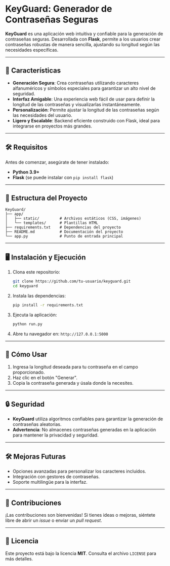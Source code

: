 
# KeyGuard: Generador de Contraseñas Seguras

**KeyGuard** es una aplicación web intuitiva y confiable para la generación de contraseñas seguras. Desarrollada con **Flask**, permite a los usuarios crear contraseñas robustas de manera sencilla, ajustando su longitud según las necesidades específicas.

---

## 🚀 Características

- **Generación Segura**: Crea contraseñas utilizando caracteres alfanuméricos y símbolos especiales para garantizar un alto nivel de seguridad.
- **Interfaz Amigable**: Una experiencia web fácil de usar para definir la longitud de las contraseñas y visualizarlas instantáneamente.
- **Personalización**: Permite ajustar la longitud de las contraseñas según las necesidades del usuario.
- **Ligero y Escalable**: Backend eficiente construido con Flask, ideal para integrarse en proyectos más grandes.

---

## 🛠️ Requisitos

Antes de comenzar, asegúrate de tener instalado:

- **Python 3.9+**
- **Flask** (se puede instalar con `pip install flask`)

---

## 📂 Estructura del Proyecto

```plaintext
KeyGuard/
├── app/
│   ├── static/         # Archivos estáticos (CSS, imágenes)
│   └── templates/      # Plantillas HTML   
├── requirements.txt    # Dependencias del proyecto
├── README.md           # Documentación del proyecto
└── app.py              # Punto de entrada principal
```

---

## 🖥️ Instalación y Ejecución

1. Clona este repositorio:
   ```bash
   git clone https://github.com/tu-usuario/keyguard.git
   cd keyguard
   ```

2. Instala las dependencias:
   ```bash
   pip install -r requirements.txt
   ```

3. Ejecuta la aplicación:
   ```bash
   python run.py
   ```

4. Abre tu navegador en: `http://127.0.0.1:5000`

---

## 🌟 Cómo Usar

1. Ingresa la longitud deseada para tu contraseña en el campo proporcionado.
2. Haz clic en el botón "Generar".
3. Copia la contraseña generada y úsala donde la necesites.

---

## 🔒 Seguridad

- **KeyGuard** utiliza algoritmos confiables para garantizar la generación de contraseñas aleatorias.
- **Advertencia**: No almacenes contraseñas generadas en la aplicación para mantener la privacidad y seguridad.

---

## 🛠️ Mejoras Futuras

- Opciones avanzadas para personalizar los caracteres incluidos.
- Integración con gestores de contraseñas.
- Soporte multilingüe para la interfaz.

---

## 🤝 Contribuciones

¡Las contribuciones son bienvenidas! Si tienes ideas o mejoras, siéntete libre de abrir un *issue* o enviar un *pull request*. 

---

## 📝 Licencia

Este proyecto está bajo la licencia **MIT**. Consulta el archivo `LICENSE` para más detalles.

